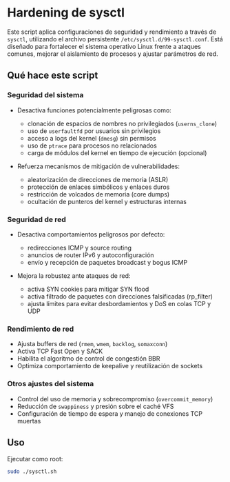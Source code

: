# Hardening de sysctl

Este script aplica configuraciones de seguridad y rendimiento a través de `sysctl`, utilizando el archivo persistente `/etc/sysctl.d/99-sysctl.conf`. Está diseñado para fortalecer el sistema operativo Linux frente a ataques comunes, mejorar el aislamiento de procesos y ajustar parámetros de red.

## Qué hace este script

### Seguridad del sistema

- Desactiva funciones potencialmente peligrosas como:
  - clonación de espacios de nombres no privilegiados (`userns_clone`)
  - uso de `userfaultfd` por usuarios sin privilegios
  - acceso a logs del kernel (`dmesg`) sin permisos
  - uso de `ptrace` para procesos no relacionados
  - carga de módulos del kernel en tiempo de ejecución (opcional)

- Refuerza mecanismos de mitigación de vulnerabilidades:
  - aleatorización de direcciones de memoria (ASLR)
  - protección de enlaces simbólicos y enlaces duros
  - restricción de volcados de memoria (core dumps)
  - ocultación de punteros del kernel y estructuras internas

### Seguridad de red

- Desactiva comportamientos peligrosos por defecto:
  - redirecciones ICMP y source routing
  - anuncios de router IPv6 y autoconfiguración
  - envío y recepción de paquetes broadcast y bogus ICMP

- Mejora la robustez ante ataques de red:
  - activa SYN cookies para mitigar SYN flood
  - activa filtrado de paquetes con direcciones falsificadas (rp_filter)
  - ajusta límites para evitar desbordamientos y DoS en colas TCP y UDP

### Rendimiento de red

- Ajusta buffers de red (`rmem`, `wmem`, `backlog`, `somaxconn`)
- Activa TCP Fast Open y SACK
- Habilita el algoritmo de control de congestión BBR
- Optimiza comportamiento de keepalive y reutilización de sockets

### Otros ajustes del sistema

- Control del uso de memoria y sobrecompromiso (`overcommit_memory`)
- Reducción de `swappiness` y presión sobre el caché VFS
- Configuración de tiempo de espera y manejo de conexiones TCP muertas

## Uso

Ejecutar como root:

```bash
sudo ./sysctl.sh
